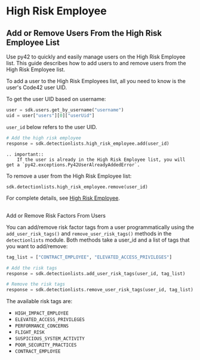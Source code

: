# High Risk Employee

## Add or Remove Users From the High Risk Employee List

Use py42 to quickly and easily manage users on the High Risk Employee list. This guide describes how to add users to and
remove users from the High Risk Employee list.

To add a user to the High Risk Employees list, all you need to know is the user's Code42 user UID.

To get the user UID based on username:

```python
user = sdk.users.get_by_username("username")
uid = user["users"][0]["userUid"]
```

`user_id` below refers to the user UID.

```python
# Add the high risk employee
response = sdk.detectionlists.high_risk_employee.add(user_id)
```

```eval_rst
.. important::
    If the user is already in the High Risk Employee list, you will get a `py42.exceptions.Py42UserAlreadyAddedError`.

```

To remove a user from the High Risk Employee list:
```python
sdk.detectionlists.high_risk_employee.remove(user_id)
```

For complete details, see
 [High Risk Employee](../methoddocs/detectionlists.html#high-risk-employee).


##
 Add or Remove Risk Factors From Users

You can add/remove risk factor tags from a user programmatically using the `add_user_risk_tags()` and
`remove_user_risk_tags()` methods in the `detectionlists` module. Both methods take a user_id and a list of tags that
you want to add/remove:

```python
tag_list = ["CONTRACT_EMPLOYEE", "ELEVATED_ACCESS_PRIVILEGES"]

# Add the risk tags
response = sdk.detectionlists.add_user_risk_tags(user_id, tag_list)

# Remove the risk tags
response = sdk.detectionlists.remove_user_risk_tags(user_id, tag_list)
```

The available risk tags are:

- `HIGH_IMPACT_EMPLOYEE`
- `ELEVATED_ACCESS_PRIVILEGES`
- `PERFORMANCE_CONCERNS`
- `FLIGHT_RISK`
- `SUSPICIOUS_SYSTEM_ACTIVITY`
- `POOR_SECURITY_PRACTICES`
- `CONTRACT_EMPLOYEE`
